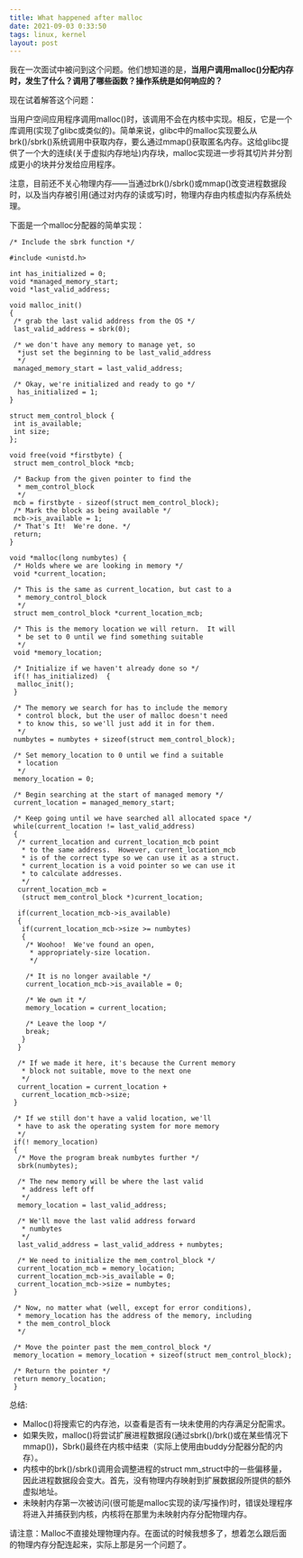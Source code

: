 ```yaml
---
title: What happened after malloc
date: 2021-09-03 0:33:50
tags: linux, kernel
layout: post
---
```






我在一次面试中被问到这个问题。他们想知道的是，**当用户调用malloc()分配内存时，发生了什么？调用了哪些函数？操作系统是如何响应的？**



现在试着解答这个问题：

当用户空间应用程序调用malloc()时，该调用不会在内核中实现。相反，它是一个库调用(实现了glibc或类似的)。简单来说，glibc中的malloc实现要么从brk()/sbrk()系统调用中获取内存，要么通过mmap()获取匿名内存。这给glibc提供了一个大的连续(关于虚拟内存地址)内存块，malloc实现进一步将其切片并分割成更小的块并分发给应用程序。

注意，目前还不关心物理内存——当通过brk()/sbrk()或mmap()改变进程数据段时，以及当内存被引用(通过对内存的读或写)时，物理内存由内核虚拟内存系统处理。

下面是一个malloc分配器的简单实现：

```
/* Include the sbrk function */

#include <unistd.h> 

int has_initialized = 0;
void *managed_memory_start;
void *last_valid_address;

void malloc_init()
{ 
 /* grab the last valid address from the OS */  
 last_valid_address = sbrk(0);     

 /* we don't have any memory to manage yet, so 
  *just set the beginning to be last_valid_address 
  */  
 managed_memory_start = last_valid_address;     

 /* Okay, we're initialized and ready to go */
  has_initialized = 1;   
}

struct mem_control_block {
 int is_available;
 int size;
};

void free(void *firstbyte) {
 struct mem_control_block *mcb;

 /* Backup from the given pointer to find the
  * mem_control_block
  */
 mcb = firstbyte - sizeof(struct mem_control_block);
 /* Mark the block as being available */
 mcb->is_available = 1;
 /* That's It!  We're done. */
 return;
}

void *malloc(long numbytes) {
 /* Holds where we are looking in memory */
 void *current_location;

 /* This is the same as current_location, but cast to a
  * memory_control_block
  */
 struct mem_control_block *current_location_mcb;

 /* This is the memory location we will return.  It will
  * be set to 0 until we find something suitable
  */
 void *memory_location;

 /* Initialize if we haven't already done so */
 if(! has_initialized)  {
  malloc_init();
 }

 /* The memory we search for has to include the memory
  * control block, but the user of malloc doesn't need
  * to know this, so we'll just add it in for them.
  */
 numbytes = numbytes + sizeof(struct mem_control_block);

 /* Set memory_location to 0 until we find a suitable
  * location
  */
 memory_location = 0;

 /* Begin searching at the start of managed memory */
 current_location = managed_memory_start;

 /* Keep going until we have searched all allocated space */
 while(current_location != last_valid_address)
 { 
  /* current_location and current_location_mcb point
   * to the same address.  However, current_location_mcb
   * is of the correct type so we can use it as a struct.
   * current_location is a void pointer so we can use it
   * to calculate addresses.
   */
  current_location_mcb =
   (struct mem_control_block *)current_location;

  if(current_location_mcb->is_available)
  {
   if(current_location_mcb->size >= numbytes)
   {
    /* Woohoo!  We've found an open,
     * appropriately-size location.
     */

    /* It is no longer available */
    current_location_mcb->is_available = 0;

    /* We own it */
    memory_location = current_location;

    /* Leave the loop */
    break;
   }
  }

  /* If we made it here, it's because the Current memory
   * block not suitable, move to the next one
   */
  current_location = current_location +
   current_location_mcb->size;
 }

 /* If we still don't have a valid location, we'll
  * have to ask the operating system for more memory
  */
 if(! memory_location)
 {
  /* Move the program break numbytes further */
  sbrk(numbytes);

  /* The new memory will be where the last valid 
   * address left off 
   */
  memory_location = last_valid_address;

  /* We'll move the last valid address forward 
   * numbytes 
   */
  last_valid_address = last_valid_address + numbytes;

  /* We need to initialize the mem_control_block */
  current_location_mcb = memory_location;
  current_location_mcb->is_available = 0;
  current_location_mcb->size = numbytes;
 }

 /* Now, no matter what (well, except for error conditions),
  * memory_location has the address of the memory, including
  * the mem_control_block
  */

 /* Move the pointer past the mem_control_block */
 memory_location = memory_location + sizeof(struct mem_control_block);

 /* Return the pointer */
 return memory_location;
 }
```



总结:

- Malloc()将搜索它的内存池，以查看是否有一块未使用的内存满足分配需求。
- 如果失败，malloc()将尝试扩展进程数据段(通过sbrk()/brk()或在某些情况下mmap())，Sbrk()最终在内核中结束（实际上使用由buddy分配器分配的内存）。
- 内核中的brk()/sbrk()调用会调整进程的struct mm_struct中的一些偏移量，因此进程数据段会变大。首先，没有物理内存映射到扩展数据段所提供的额外虚拟地址。
- 未映射内存第一次被访问(很可能是malloc实现的读/写操作)时，错误处理程序将进入并捕获到内核，内核将在那里为未映射内存分配物理内存。

请注意：Malloc不直接处理物理内存。在面试的时候我想多了，想着怎么跟后面的物理内存分配连起来，实际上那是另一个问题了。
